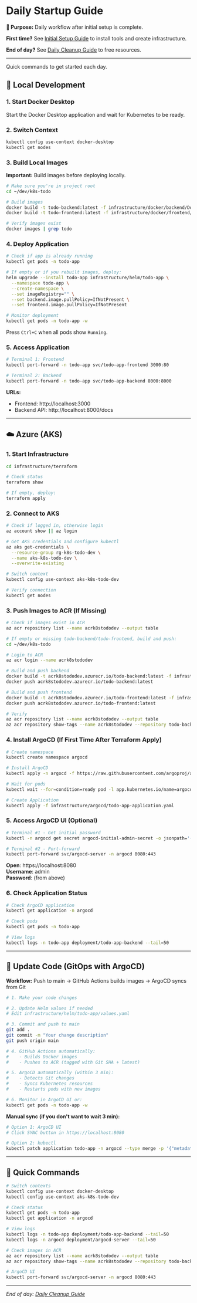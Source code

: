 # Daily Startup Guide

**🎯 Purpose:** Daily workflow after initial setup is complete.

**First time?** See [Initial Setup Guide](./initial-setup.md) to install tools and create infrastructure.

**End of day?** See [Daily Cleanup Guide](./daily-cleanup.md) to free resources.

---

Quick commands to get started each day.

## 🚀 Local Development

### 1. Start Docker Desktop

Start the Docker Desktop application and wait for Kubernetes to be ready.

### 2. Switch Context

```bash
kubectl config use-context docker-desktop
kubectl get nodes
```

### 3. Build Local Images

**Important:** Build images before deploying locally.

```bash
# Make sure you're in project root
cd ~/dev/k8s-todo

# Build images
docker build -t todo-backend:latest -f infrastructure/docker/backend/Dockerfile .
docker build -t todo-frontend:latest -f infrastructure/docker/frontend/Dockerfile .

# Verify images exist
docker images | grep todo
```

### 4. Deploy Application

```bash
# Check if app is already running
kubectl get pods -n todo-app

# If empty or if you rebuilt images, deploy:
helm upgrade --install todo-app infrastructure/helm/todo-app \
  --namespace todo-app \
  --create-namespace \
  --set imageRegistry="" \
  --set backend.image.pullPolicy=IfNotPresent \
  --set frontend.image.pullPolicy=IfNotPresent

# Monitor deployment
kubectl get pods -n todo-app -w
```

Press `Ctrl+C` when all pods show `Running`.

### 5. Access Application

```bash
# Terminal 1: Frontend
kubectl port-forward -n todo-app svc/todo-app-frontend 3000:80

# Terminal 2: Backend
kubectl port-forward -n todo-app svc/todo-app-backend 8000:8000
```

**URLs:**

- Frontend: http://localhost:3000
- Backend API: http://localhost:8000/docs

---

## ☁️ Azure (AKS)

### 1. Start Infrastructure

```bash
cd infrastructure/terraform

# Check status
terraform show

# If empty, deploy:
terraform apply
```

### 2. Connect to AKS

```bash
# Check if logged in, otherwise login
az account show || az login

# Get AKS credentials and configure kubectl
az aks get-credentials \
  --resource-group rg-k8s-todo-dev \
  --name aks-k8s-todo-dev \
  --overwrite-existing

# Switch context
kubectl config use-context aks-k8s-todo-dev

# Verify connection
kubectl get nodes
```

### 3. Push Images to ACR (If Missing)

```bash
# Check if images exist in ACR
az acr repository list --name acrk8stododev --output table

# If empty or missing todo-backend/todo-frontend, build and push:
cd ~/dev/k8s-todo

# Login to ACR
az acr login --name acrk8stododev

# Build and push backend
docker build -t acrk8stododev.azurecr.io/todo-backend:latest -f infrastructure/docker/backend/Dockerfile .
docker push acrk8stododev.azurecr.io/todo-backend:latest

# Build and push frontend
docker build -t acrk8stododev.azurecr.io/todo-frontend:latest -f infrastructure/docker/frontend/Dockerfile .
docker push acrk8stododev.azurecr.io/todo-frontend:latest

# Verify
az acr repository list --name acrk8stododev --output table
az acr repository show-tags --name acrk8stododev --repository todo-backend --output table
```

### 4. Install ArgoCD (If First Time After Terraform Apply)

```bash
# Create namespace
kubectl create namespace argocd

# Install ArgoCD
kubectl apply -n argocd -f https://raw.githubusercontent.com/argoproj/argo-cd/stable/manifests/install.yaml

# Wait for pods
kubectl wait --for=condition=ready pod -l app.kubernetes.io/name=argocd-server -n argocd --timeout=300s

# Create Application
kubectl apply -f infrastructure/argocd/todo-app-application.yaml
```

### 5. Access ArgoCD UI (Optional)

```bash
# Terminal #1 - Get initial password
kubectl -n argocd get secret argocd-initial-admin-secret -o jsonpath='{.data.password}' | base64 -d

# Terminal #2 - Port-forward
kubectl port-forward svc/argocd-server -n argocd 8080:443
```

**Open**: https://localhost:8080  
**Username**: admin  
**Password**: (from above)

### 6. Check Application Status

```bash
# Check ArgoCD application
kubectl get application -n argocd

# Check pods
kubectl get pods -n todo-app

# View logs
kubectl logs -n todo-app deployment/todo-app-backend --tail=50
```

---

## 🔄 Update Code (GitOps with ArgoCD)

**Workflow:** Push to main → GitHub Actions builds images → ArgoCD syncs from Git

```bash
# 1. Make your code changes

# 2. Update Helm values if needed
# Edit infrastructure/helm/todo-app/values.yaml

# 3. Commit and push to main
git add .
git commit -m "Your change description"
git push origin main

# 4. GitHub Actions automatically:
#    - Builds Docker images
#    - Pushes to ACR (tagged with Git SHA + latest)

# 5. ArgoCD automatically (within 3 min):
#    - Detects Git changes
#    - Syncs Kubernetes resources
#    - Restarts pods with new images

# 6. Monitor in ArgoCD UI or:
kubectl get pods -n todo-app -w
```

**Manual sync (if you don't want to wait 3 min):**

```bash
# Option 1: ArgoCD UI
# Click SYNC button in https://localhost:8080

# Option 2: kubectl
kubectl patch application todo-app -n argocd --type merge -p '{"metadata":{"annotations":{"argocd.argoproj.io/refresh":"hard"}}}'
```

---

## 🔧 Quick Commands

```bash
# Switch contexts
kubectl config use-context docker-desktop
kubectl config use-context aks-k8s-todo-dev

# Check status
kubectl get pods -n todo-app
kubectl get application -n argocd

# View logs
kubectl logs -n todo-app deployment/todo-app-backend --tail=50
kubectl logs -n argocd deployment/argocd-server --tail=50

# Check images in ACR
az acr repository list --name acrk8stododev --output table
az acr repository show-tags --name acrk8stododev --repository todo-backend --output table

# ArgoCD UI
kubectl port-forward svc/argocd-server -n argocd 8080:443
```

---

_End of day: [Daily Cleanup Guide](./daily-cleanup.md)_
